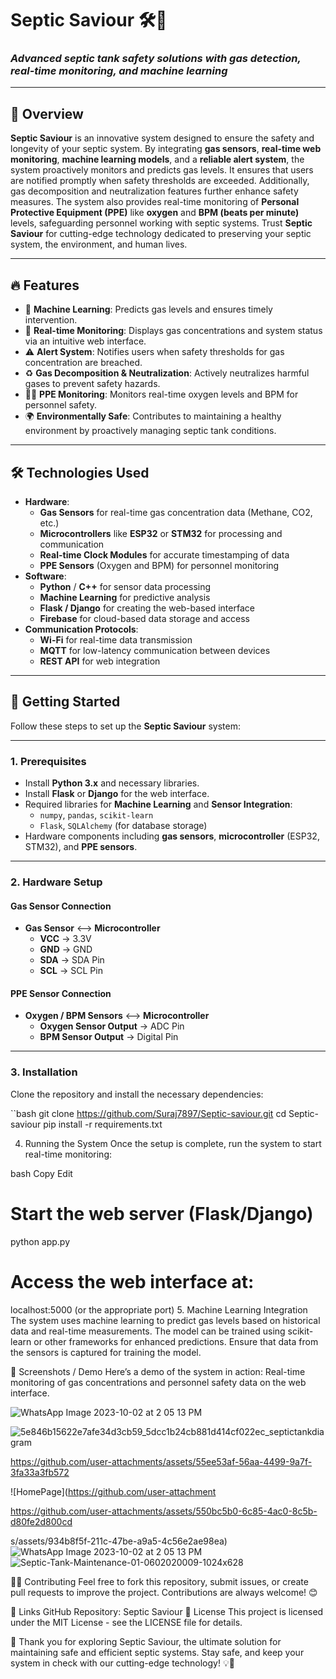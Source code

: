 # **Septic Saviour** 🛠️🚨  
### *Advanced septic tank safety solutions with gas detection, real-time monitoring, and machine learning*

---

## 📌 **Overview**  
**Septic Saviour** is an innovative system designed to ensure the safety and longevity of your septic system. By integrating **gas sensors**, **real-time web monitoring**, **machine learning models**, and a **reliable alert system**, the system proactively monitors and predicts gas levels. It ensures that users are notified promptly when safety thresholds are exceeded. Additionally, gas decomposition and neutralization features further enhance safety measures. The system also provides real-time monitoring of **Personal Protective Equipment (PPE)** like **oxygen** and **BPM (beats per minute)** levels, safeguarding personnel working with septic systems. Trust **Septic Saviour** for cutting-edge technology dedicated to preserving your septic system, the environment, and human lives.

---

## 🔥 **Features**  
- 🧠 **Machine Learning**: Predicts gas levels and ensures timely intervention.  
- 🚨 **Real-time Monitoring**: Displays gas concentrations and system status via an intuitive web interface.  
- ⚠️ **Alert System**: Notifies users when safety thresholds for gas concentration are breached.  
- ♻️ **Gas Decomposition & Neutralization**: Actively neutralizes harmful gases to prevent safety hazards.  
- 👷‍♂️ **PPE Monitoring**: Monitors real-time oxygen levels and BPM for personnel safety.  
- 🌍 **Environmentally Safe**: Contributes to maintaining a healthy environment by proactively managing septic tank conditions.

---

## 🛠 **Technologies Used**  
- **Hardware**:  
  - **Gas Sensors** for real-time gas concentration data (Methane, CO2, etc.)  
  - **Microcontrollers** like **ESP32** or **STM32** for processing and communication  
  - **Real-time Clock Modules** for accurate timestamping of data  
  - **PPE Sensors** (Oxygen and BPM) for personnel monitoring  
- **Software**:  
  - **Python** / **C++** for sensor data processing  
  - **Machine Learning** for predictive analysis  
  - **Flask / Django** for creating the web-based interface  
  - **Firebase** for cloud-based data storage and access  
- **Communication Protocols**:  
  - **Wi-Fi** for real-time data transmission  
  - **MQTT** for low-latency communication between devices  
  - **REST API** for web integration

---

## 🚀 **Getting Started**  
Follow these steps to set up the **Septic Saviour** system:

---

### **1. Prerequisites**  
- Install **Python 3.x** and necessary libraries.  
- Install **Flask** or **Django** for the web interface.  
- Required libraries for **Machine Learning** and **Sensor Integration**:  
  - `numpy`, `pandas`, `scikit-learn`  
  - `Flask`, `SQLAlchemy` (for database storage)  
- Hardware components including **gas sensors**, **microcontroller** (ESP32, STM32), and **PPE sensors**.

---

### **2. Hardware Setup**  
#### **Gas Sensor Connection**  
- **Gas Sensor** <--> **Microcontroller**  
  - **VCC** → 3.3V  
  - **GND** → GND  
  - **SDA** → SDA Pin  
  - **SCL** → SCL Pin  

#### **PPE Sensor Connection**  
- **Oxygen / BPM Sensors** <--> **Microcontroller**  
  - **Oxygen Sensor Output** → ADC Pin  
  - **BPM Sensor Output** → Digital Pin

---

### **3. Installation**  
Clone the repository and install the necessary dependencies:

``bash
git clone https://github.com/Suraj7897/Septic-saviour.git
cd Septic-saviour
pip install -r requirements.txt

4. Running the System
Once the setup is complete, run the system to start real-time monitoring:

bash
Copy
Edit
# Start the web server (Flask/Django)
python app.py

# Access the web interface at:
localhost:5000 (or the appropriate port)
5. Machine Learning Integration
The system uses machine learning to predict gas levels based on historical data and real-time measurements. The model can be trained using scikit-learn or other frameworks for enhanced predictions. Ensure that data from the sensors is captured for training the model.

📸 Screenshots / Demo
Here’s a demo of the system in action:
Real-time monitoring of gas concentrations and personnel safety data on the web interface.


![WhatsApp Image 2023-10-02 at 2 05 13 PM](https://github.com/Suraj7897/Septic-saviour/assets/107802002/092cadc2-dc8b-45ea-992e-da55dc2302e7)


![5e846b15622e7afe34d3cb59_5dcc1b24cb881d414cf022ec_septictankdiagram](https://github.com/user-attachments/assets/068800d4-7296-47e7-8033-848b0bd2cb7d)



https://github.com/user-attachments/assets/55ee53af-56aa-4499-9a7f-3fa33a3fb572


![HomePage](https://github.com/user-attachment

https://github.com/user-attachments/assets/550bc5b0-6c85-4ac0-8c5b-d80fe2d800cd

s/assets/934b8f5f-211c-47be-a9a5-4c56e2ae98ea)
![WhatsApp Image 2023-10-02 at 2 05 13 PM](https://github.com/user-attachments/assets/60ad04cd-9810-466a-88dd-da044592f148)
![Septic-Tank-Maintenance-01-0602020009-1024x628](https://github.com/user-attachments/assets/2f9a6f3f-a7eb-469d-8b0c-c54858913a87)






🧑‍💻 Contributing
Feel free to fork this repository, submit issues, or create pull requests to improve the project. Contributions are always welcome! 😊

🔗 Links
GitHub Repository: Septic Saviour
📝 License
This project is licensed under the MIT License - see the LICENSE file for details.

🎉 Thank you for exploring Septic Saviour, the ultimate solution for maintaining safe and efficient septic systems. Stay safe, and keep your system in check with our cutting-edge technology! 💡🌿
